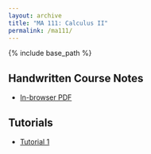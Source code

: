 ```yaml
---
layout: archive
title: "MA 111: Calculus II"
permalink: /ma111/
---
```

{% include base_path %}

## Handwritten Course Notes

- [In-browser PDF](/files/resources/ma111/ma111_agni.pdf)


## Tutorials 

- [Tutorial 1](/files/resources/ma111/ma111_tutorial1.pdf) 
